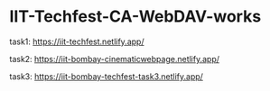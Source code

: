 # IIT-Techfest-CA-WebDAV-works

task1: https://iit-techfest.netlify.app/

task2: https://iit-bombay-cinematicwebpage.netlify.app/

task3: https://iit-bombay-techfest-task3.netlify.app/
